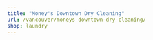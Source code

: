 ```yaml
---
title: "Money's Downtown Dry Cleaning"
url: /vancouver/moneys-downtown-dry-cleaning/
shop: laundry
---
```


